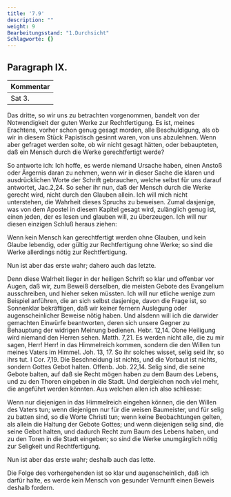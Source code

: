 ```yaml
---
title: '7.9'
description: ""
weight: 9
Bearbeitungsstand: "1.Durchsicht"
Schlagworte: {}
---
```


<!-- seite 321 -->
Paragraph  IX.
--------------

| Kommentar |
|-------------|
| Sat 3. |


Das dritte, so wir uns zu betrachten vorgenommen,
bandelt von der Notwendigkeit der guten
Werke zur Rechtfertigung. Es ist, meines Erachtens,
vorher schon genug gesagt morden, alle Beschuldigung,
als ob wir in diesem Stück Papistisch gesinnt
waren, von uns abzulehnen. Wenn aber gefraget
werden solte, ob wir nicht gesagt hätten, oder bebaupteten,
daß ein Mensch durch die Werke gerechtfertigt
werde?

So antworte ich: Ich hoffe, es werde niemand
Ursache haben, einen Anstoß oder Ärgernis daran zu
nehmen, wenn wir in dieser Sache die klaren und ausdrücklichen
Worte der Schrift gebrauchen, welche
selbst für uns darauf antwortet, Jac.2,24. So seher
ihr nun, daß der Mensch durch die Werke gerecht
wird, nicht durch den Glauben allein. Ich will
mich nicht unterstehen, die Wahrheit dieses Spruchs
zu beweisen. Zumal dasjenige, was von dem Apostel
in diesem Kapitel gesagt wird, zulänglich genug ist,
einen jeden, der es lesen und glauben will, zu überzeugen.
Ich will nur diesen einzigen Schluß heraus ziehen:

Wenn kein Mensch kan gerechtfertigt werden ohne
Glauben, und kein Glaube lebendig, oder gültig zur
Rechtfertigung ohne Werke; so sind die Werke allerdings
nötig zur Rechtfertigung.

Nun ist aber das erste wahr; dahero auch das letzte.

Denn diese Walrheit lieger in der heiligen Schrift
so klar und offenbar vor Augen, daß wir, zum Beweiß
derselben, die meisten Gebote des Evangelium ausschreiben,<!-- seite 322 -->
und hieher seken müssten. Ich will nur etliche
wenige zum Beispiel anführen, die an sich selbst
dasjenige, davon die Frage ist, so Sonnenklar bekräftigen,
daß wir keiner fernern Auslegung oder augenscheinlicher
Beweise nötig haben. Und
alsdenn will ich die darwider gemachten Einwürfe beantworten,
deren sich unsere Gegner zu Behauptung
der widrigen Meinung bedienen. Hebr. 12,14. Obne
Heiligung wird niemand den Herren sehen.
Matth. 7,21. Es werden nicht alle, die zu mir
sagen, Herr! Herr! in das Himmelreich kommen,
sondern die den Willen tun meines Vaters
im Himmel. Joh. 13, 17. So ihr solches wisset,
selig seid ihr, so ihrs tut. I Cor. 7,19. Die Beschneidung
ist nichts, und die Vorbaut ist nichts,
sondern Gottes Gebot halten. Offenb. Job. 22,14.
Selig sind, die seine Gebote balten, auf daß
sie Recht mögen haben zu dem Baum des Lebens,
und zu den Thoren eingeben in die Stadt. Und
dergleichen noch viel mehr, die angeführt werden könnten.
Aus welchen allen ich also schliesse:

Wenn nur diejenigen in das Himmelreich eingehen
können, die den Willen des Vaters tun; wenn diejenigen
nur für die weisen Baumeister, und für selig
zu batten sind, so die Worte Christi tun; wenn keine
Beobachtungen gelten, als allein die Haltung der Gebote
Gottes; und wenn diejenigen selig sind, die seine
Gebot halten, und dadurch Recht zum Baum des
Lebens haben, und zu den Toren in die Stadt
eingeben; so sind die Werke unumgärglich nötig
zur Seligkeit und Rechtfertigung.

Nun ist aber das erste wahr; deshalb auch das
lette.

Die Folge des vorhergehenden ist so klar und augenscheinlich,
daß ich darfür halte, es werde kein Mensch
von gesunder Vernunft einen Beweis deshalb fordern.

